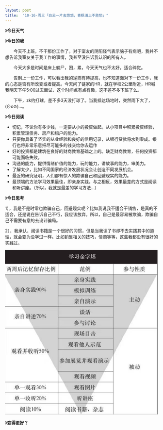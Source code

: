 ```yaml
---
layout: post
title:  "10-16-周三「白云一片去悠悠，青枫浦上不胜愁」"
---
```






 

》**今日天气**



》**今日的我**

　　今天不上班，不干那份工作了。对于室友的阴阳怪气表示脑子有病吧，我并不想告诉我室友关于我工作的事情，我甚至没告诉我认识的所有人。

　　今天大多是时间是床上躺尸，困，累，今天天气也不太好，适合碎觉。

　　告别上一份工作，可以看出我的逆商有待提高，也不知道面对下一份工作，我的心态是否有所改变或者提高。今天问了链家的HR，就在学校2公里附近，HR喊我明天下午5:00过去面试，这个时间点有点有趣，这不差不多下班了么。

　　下午，zk约打球，差不多3天没打球了。当我抵达场地时，突然雨下大了，(⊙o⊙)…。

》**今日阅读**

- 切记，不论你有多少钱，一定要从小的投资做起。从小项目中积累投资经验，积累管理债务、房产和租户的能力。
- 只要你具备了坚实的从业经验和良好的信用记录，从银行贷款将水到渠成。银行也将非常乐意把尽可能多的钱交给你去运作
- 好的投资都是建筑在良好的财商教育基础之上的。缺乏财商教育，任何投资都可能面临失败。
- 沟通的能力，提供情绪价值的能力，玩的能力，讲故事的能力，审美力。
- 了解太少，比如不同国家的经济发展状况会让创造不同发展机会。
- 最近的研究证明，人们都有惊人的欺骗自己和回避现实的能力。
- 最顶端的方法学习效果最佳，即亲身实践。与之相反，效果最差的方式是阅读和听讲座。（所以，我就是最差的学习方法…）

》**今日思考**

1），我是不是时常也欺骗自己，回避现实呢？比如我说我不适合干销售，是真的不适合，还是说在告诉自己不行，我应该放弃。所以，自己是最容易被欺骗，欺骗自己不需要有意的去设计骗局。

2），我承认，阅读书籍是一个很好的习惯，但是当我读了书却不去实践其中的道理，就会变为没学过一样。比如销售相关的技巧，情商等等，这些我都没有很好的实践过。

![image-20241017082854121](https://raw.githubusercontent.com/i1oveyou/2024-year/master/_posts/10.October/img/image-20241017082854121.png)

》**变得更好？**

